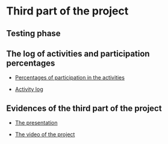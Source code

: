 # Third part of the project

## Testing phase

## The log of activities and participation percentages 
* [Percentages of participation in the activities](https://github.com/adrianfonsecal/proyecto-fis/blob/ruben/211201_Formato%20actividades_ProyectoE3_FIS.docx)

* [Activity log]()

## Evidences of the third part of the project
* [The presentation](https://github.com/adrianfonsecal/proyecto-fis/blob/ruben/211205_Software%20Development_Eq1.pdf)

* [The video of the project]()

